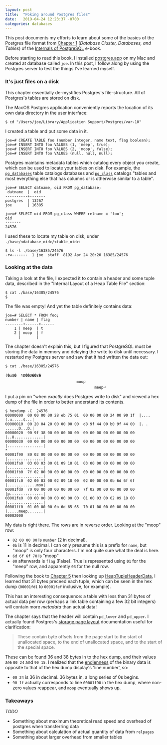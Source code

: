 ```yaml
---
layout: post
title:  "Poking around Postgres files"
date:   2019-04-24 12:23:37 -0700
categories: databases
---
```


This post documents my efforts to learn about some of the basics of the Postgres file format from [Chapter 1] (_Database Cluster, Databases, and Tables_) of the [Internals of PostgreSQL] e-book.

Before starting to read this book, I installed [postgres.app] on my Mac and created at database called `joe`. In this post, I follow along by using the Postgres server to test the things I've learned myself.

### It's just files on a disk

This chapter essentially de-mystifies Postgres's file-structure. All of Postgres's tables are stored on disk.

The MacOS Postgres application conveniently reports the location of its own data directory in the user interface:

    $ cd "/Users/joe/Library/Application Support/Postgres/var-10"

I created a table and put some data in it.

    joe=# CREATE TABLE foo (number integer, name text, flag boolean);
    joe=# INSERT INTO foo VALUES (1, 'meep', true);
    joe=# INSERT INTO foo VALUES (2, 'moop', false);
    joe=# INSERT INTO foo VALUES (null, null, null);

Postgres maintains metadata tables which catalog every object you create, which can be used to locate your tables on disk.
For example, the [`pg_databases`] table catalogs databases and [`pg_class`] catalogs "tables and most everything else that has columns or is otherwise similar to a table".

    joe=# SELECT datname, oid FROM pg_database;
     datname  |  oid  
    ----------+-------
    postgres  | 13267
    joe       | 16385

    joe=# SELECT oid FROM pg_class WHERE relname = 'foo';
    oid  
    -------
    24576

I used these to locate my table on disk, under `./base/<database_oid>/<table_oid>`:

    $ ls -l ./base/16385/24576
    -rw-------  1 joe  staff  8192 Apr 24 20:20 16385/24576


### Looking at the data

Taking a look at the file, I expected it to contain a header and some tuple data, described in the "Internal Layout of a Heap Table File" section:

    $ cat ./base/16385/24576
    $ 

The file was empty! And yet the table definitely contains data:


    joe=# SELECT * FROM foo;
    number | name | flag 
    --------+------+------
        1 | meep  | t
        2 | moop  | f
          |       | 

The chapter doesn't explain this, but I figured that PostgreSQL must be storing the data in memory and delaying the write to disk
until necessary. I restarted my Postgres server and saw that it had written the data out:

    $ cat ./base/16385/24576

    (�u$�  ؟D��D��8�	
                                    moop
                                            meep⏎

I put a pin on "when _exactly_ does Postgres write to disk" and viewed a hex dump of the file in order to better understand its contents.

    $ hexdump -C  24576
    00000000  00 00 00 00 28 eb 75 01  00 00 00 00 24 00 90 1f  |....(.u.....$...|
    00000010  00 20 04 20 00 00 00 00  d8 9f 44 00 b0 9f 44 00  |. . ......D...D.|
    00000020  90 9f 38 00 00 00 00 00  00 00 00 00 00 00 00 00  |..8.............|
    00000030  00 00 00 00 00 00 00 00  00 00 00 00 00 00 00 00  |................|
    *
    00001f90  80 02 00 00 00 00 00 00  00 00 00 00 00 00 00 00  |................|
    00001fa0  03 00 03 00 01 09 18 01  03 00 00 00 00 00 00 00  |................|
    00001fb0  7f 02 00 00 00 00 00 00  00 00 00 00 00 00 00 00  |................|
    00001fc0  02 00 03 00 02 09 18 00  02 00 00 00 0b 6d 6f 6f  |.............moo|
    00001fd0  70 00 00 00 00 00 00 00  7f 02 00 00 00 00 00 00  |p...............|
    00001fe0  00 00 00 00 00 00 00 00  01 00 03 00 02 09 18 00  |................|
    00001ff0  01 00 00 00 0b 6d 65 65  70 01 00 00 00 00 00 00  |.....meep.......|
    00002000

My data is right there. The rows are in reverse order. Looking at the "moop" row:

- `02 00 00 00` is `number` (2 in decimal). 
- `0b` is 11 in decimal. I can only presume this is a prefix for `name`, but "moop" is only four characters. I'm not quite sure what the deal is here.
- `6d 6f 6f 70` is "moop"
- `00` afterwards is `flag` (False). True is represented using `01` for the "meep" row, and apparently `03` for the null row.

Following the book to [Chapter 5] then looking up [HeapTupleHeaderData], I learned that 31 bytes preceed each tuple, which can be seen in the hex dump
(`00001fd1` to `00001fef` inclusive, for example).

This has an interesting consequence: a table with less than 31 bytes of actual data per row (perhaps a link table containing a few 32 bit integers)
will contain more _metadata_ than actual data!

The chapter says that the header will contain `pd_lower` and `pd_upper`. I actually found Postgres's [storage page layout] documentation
useful for clarification:

> These contain byte offsets from the page start to the start of unallocated space, to the end of unallocated space, and to the start of the special space.

These can be found 36 and 38 bytes in to the hex dump, and their values are `00 24` and `90 15`. I realized that the [endienness] of the binary data is opposite
to that of the hex dump display's 'line number', so:

- `00 24` is 36 in decimal. 36 bytes in, a long series of 0s begins.
- `90 1f` actually corresponds to line `00001f90` in the hex dump, where non-zero values reappear, and `moop` eventually shows up.

### Takeaways

_TODO_

- Something about maximum theoretical read speed and overhead of postgres when transferring data
- Something about calculation of actual quantity of data from `relpages`
- Something about larger overhead from smaller tables


[Internals of PostgreSQL]: http://www.interdb.jp/pg/index.html
[postgres.app]: https://postgresapp.com/
[`pg_databases`]: (https://www.postgresql.org/docs/10/catalog-pg-database.html)
[`pg_class`]: (https://www.postgresql.org/docs/10/catalog-pg-class.html)
[storage page layout]: https://www.postgresql.org/docs/10/storage-page-layout.html
[endienness]: https://en.wikipedia.org/wiki/Endianness
[Chapter 1]: http://www.interdb.jp/pg/pgsql01.html
[Chapter 5]: http://www.interdb.jp/pg/pgsql05.html#_5.2.
[HeapTupleHeaderData]: https://www.postgresql.org/docs/current/storage-page-layout.html
